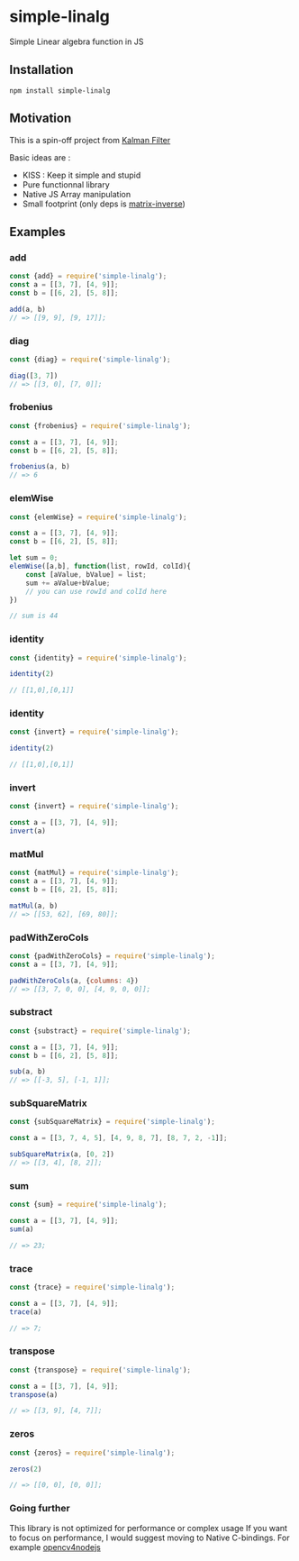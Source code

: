 # simple-linalg

Simple Linear algebra function in JS

## Installation

```
npm install simple-linalg
```

## Motivation

This is a spin-off project from [Kalman Filter](https://github.com/piercus/kalman-filter)

Basic ideas are : 
* KISS : Keep it simple and stupid
* Pure functionnal library
* Native JS Array manipulation
* Small footprint (only deps is [matrix-inverse](https://www.npmjs.com/package/matrix-inverse))


## Examples

### add

```js
const {add} = require('simple-linalg');
const a = [[3, 7], [4, 9]];
const b = [[6, 2], [5, 8]];

add(a, b) 
// => [[9, 9], [9, 17]];

```
### diag

```js
const {diag} = require('simple-linalg');

diag([3, 7]) 
// => [[3, 0], [7, 0]];
```
### frobenius

```js
const {frobenius} = require('simple-linalg');

const a = [[3, 7], [4, 9]];
const b = [[6, 2], [5, 8]];

frobenius(a, b) 
// => 6
```

### elemWise

```js
const {elemWise} = require('simple-linalg');

const a = [[3, 7], [4, 9]];
const b = [[6, 2], [5, 8]];

let sum = 0;
elemWise([a,b], function(list, rowId, colId){
	const [aValue, bValue] = list;
	sum += aValue+bValue;
	// you can use rowId and colId here
}) 

// sum is 44
```

### identity

```js
const {identity} = require('simple-linalg');

identity(2) 

// [[1,0],[0,1]]
```

### identity

```js
const {invert} = require('simple-linalg');

identity(2) 

// [[1,0],[0,1]]
```
### invert

```js
const {invert} = require('simple-linalg');

const a = [[3, 7], [4, 9]];
invert(a) 
```
### matMul
```js
const {matMul} = require('simple-linalg');
const a = [[3, 7], [4, 9]];
const b = [[6, 2], [5, 8]];

matMul(a, b) 
// => [[53, 62], [69, 80]];

```
### padWithZeroCols
```js
const {padWithZeroCols} = require('simple-linalg');
const a = [[3, 7], [4, 9]];

padWithZeroCols(a, {columns: 4}) 
// => [[3, 7, 0, 0], [4, 9, 0, 0]];

```

### substract
```js
const {substract} = require('simple-linalg');

const a = [[3, 7], [4, 9]];
const b = [[6, 2], [5, 8]];

sub(a, b) 
// => [[-3, 5], [-1, 1]];

```

### subSquareMatrix
```js
const {subSquareMatrix} = require('simple-linalg');

const a = [[3, 7, 4, 5], [4, 9, 8, 7], [8, 7, 2, -1]];

subSquareMatrix(a, [0, 2]) 
// => [[3, 4], [8, 2]];
```

### sum
```js
const {sum} = require('simple-linalg');

const a = [[3, 7], [4, 9]];
sum(a)

// => 23;
```


### trace
```js
const {trace} = require('simple-linalg');

const a = [[3, 7], [4, 9]];
trace(a)

// => 7;
```

### transpose
```js
const {transpose} = require('simple-linalg');

const a = [[3, 7], [4, 9]];
transpose(a)

// => [[3, 9], [4, 7]];
```

### zeros
```js
const {zeros} = require('simple-linalg');

zeros(2)

// => [[0, 0], [0, 0]];
```

### Going further

This library is not optimized for performance or complex usage
If you want to focus on performance, I would suggest moving to Native C-bindings.
For example [opencv4nodejs](https://github.com/UrielCh/opencv4nodejs)